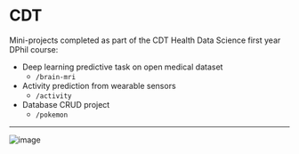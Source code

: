 # CDT
Mini-projects completed as part of the CDT Health Data Science first year DPhil course:

- Deep learning predictive task on open medical dataset
  - `/brain-mri`
- Activity prediction from wearable sensors
  - `/activity`
- Database CRUD project
  - `/pokemon`

---

![image](https://user-images.githubusercontent.com/47821203/132416098-9350b418-3c32-4fbc-b7c9-ac79e3239089.png)

